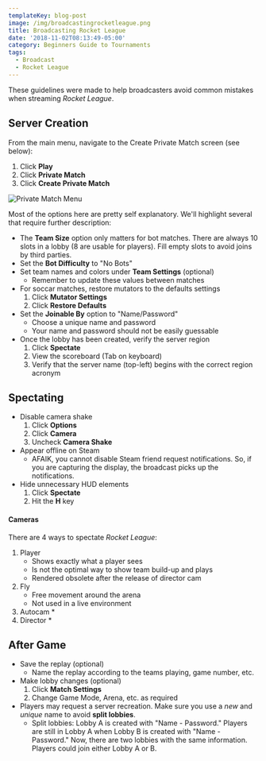 ```yaml
---
templateKey: blog-post
image: /img/broadcastingrocketleague.png
title: Broadcasting Rocket League
date: '2018-11-02T08:13:49-05:00'
category: Beginners Guide to Tournaments
tags:
  - Broadcast
  - Rocket League
---
```

These guidelines were made to help broadcasters avoid common mistakes when streaming *Rocket League*.

## Server Creation

From the main menu, navigate to the Create Private Match screen (see below): 

1. Click **Play**
2. Click **Private Match**
3. Click **Create Private Match**

![Private Match Menu](/img/privatematch.jpg)

Most of the options here are pretty self explanatory. We'll highlight several that require further description:

* The **Team Size** option only matters for bot matches. There are always 10 slots in a lobby (8 are usable for players). Fill empty slots to avoid joins by third parties. 
* Set the **Bot Difficulty** to "No Bots"
* Set team names and colors under **Team Settings** (optional)
  * Remember to update these values between matches
* For soccar matches, restore mutators to the defaults settings
  1. Click **Mutator Settings**
  2. Click **Restore Defaults**
* Set the **Joinable By** option to "Name/Password"
  * Choose a unique name and password
  * Your name and password should not be easily guessable
* Once the lobby has been created, verify the server region
  1. Click **Spectate**
  2. View the scoreboard (Tab on keyboard)
  3. Verify that the server name (top-left) begins with the correct region acronym 

## Spectating

* Disable camera shake
   1. Click **Options**
   2. Click **Camera**
   3. Uncheck **Camera Shake**
* Appear offline on Steam
   * AFAIK, you cannot disable Steam friend request notifications. So, if you are capturing the display, the broadcast picks up the notifications. 
* Hide unnecessary HUD elements
   1. Click **Spectate**
   2. Hit the **H** key

#### Cameras

There are 4 ways to spectate *Rocket League*: 

1. Player
   * Shows exactly what a player sees
   * Is not the optimal way to show team build-up and plays
   * Rendered obsolete after the release of director cam
2. Fly
   * Free movement around the arena
   * Not used in a live environment
3. Autocam
   * 
4. Director
   * 

## After Game
 
* Save the replay (optional)
  * Name the replay according to the teams playing, game number, etc.
* Make lobby changes (optional)
  1. Click **Match Settings**
  2. Change Game Mode, Arena, etc. as required
* Players may request a server recreation. Make sure you use a *new* and *unique* name to avoid **split lobbies**.
  * Split lobbies: Lobby A is created with "Name - Password." Players are still in Lobby A when Lobby B is created with "Name - Password." Now, there are two lobbies with the same information. Players could join either Lobby A or B.
